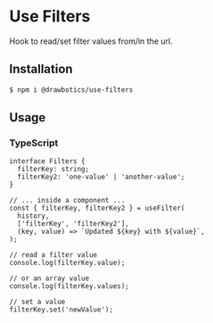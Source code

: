 # Use Filters

Hook to read/set filter values from/in the url.

## Installation

```bash
$ npm i @drawbotics/use-filters
```

## Usage

### TypeScript

```tsx
interface Filters {
  filterKey: string;
  filterKey2: 'one-value' | 'another-value';
}

// ... inside a component ...
const { filterKey, filterKey2 } = useFilter(
  history,
  ['filterKey', 'filterKey2'],
  (key, value) => `Updated ${key} with ${value}`,
);

// read a filter value
console.log(filterKey.value);

// or an array value
console.log(filterKey.values);

// set a value
filterKey.set('newValue');
```
